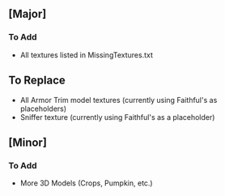 ## [Major]
### To Add
- All textures listed in MissingTextures.txt

## To Replace
- All Armor Trim model textures (currently using Faithful's as placeholders)
- Sniffer texture (currently using Faithful's as a placeholder)

## [Minor]
### To Add
- More 3D Models (Crops, Pumpkin, etc.)
